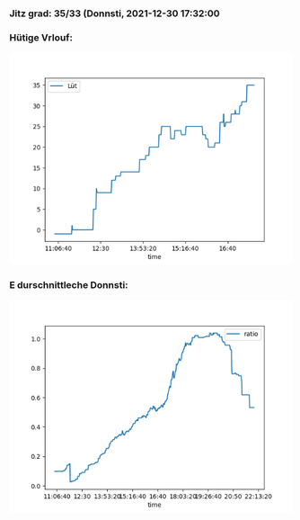 ### Jitz grad: 35/33 (Donnsti, 2021-12-30 17:32:00

### Hütige Vrlouf:
![Graph](Today.png)

### E durschnittleche Donnsti:
![Graph](Donnsti.png)